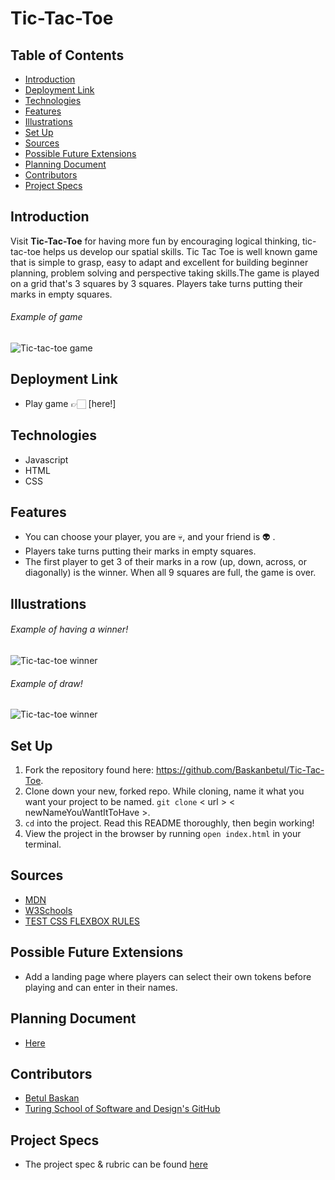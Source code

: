# Tic-Tac-Toe

## Table of Contents

  - [Introduction](#introduction)
  - [Deployment Link](#deployment-link)
  - [Technologies](#technologies)
  - [Features](#features)
  - [Illustrations](#illustrations)
  - [Set Up](#set-up)
  - [Sources](#sources)
  - [Possible Future Extensions](#possible-future-extensions)
  - [Planning Document](#planning-document)
  - [Contributors](#contributors)
  - [Project Specs](#project-specs)

## Introduction

Visit **Tic-Tac-Toe**  for having more fun by encouraging logical thinking, tic-tac-toe helps us develop our spatial skills. Tic Tac Toe is well known game that is simple to grasp, easy to adapt and excellent for building beginner planning, problem solving and perspective taking skills.The game is played on a grid that's 3 squares by 3 squares. Players take turns putting their marks in empty squares.

###### Example of game
![Tic-tac-toe game](https://media.giphy.com/media/3lYqt0BzTmFoAEbKrn/giphy.gif)

## Deployment Link
- Play game 👉🏻 [here!]

## Technologies
  - Javascript
  - HTML
  - CSS

## Features

  - You can choose your player, you are 💀, and your friend is 👽 .
  - Players take turns putting their marks in empty squares.
  - The first player to get 3 of their marks in a row (up, down, across, or diagonally) is the winner. When all 9 squares are full, the game is over.

## Illustrations
###### Example of having a winner!
![Tic-tac-toe winner](https://media.giphy.com/media/JsnQEB7OcezqgemBkF/giphy-downsized-large.gif)
###### Example of draw!
![Tic-tac-toe winner](https://media.giphy.com/media/dXlOMAnaeiXU19sLlS/giphy.gif)

## Set Up

1. Fork the repository found here: https://github.com/Baskanbetul/Tic-Tac-Toe.
2. Clone down your new, forked repo. While cloning, name it what you want your project to be named. `git clone` < url >  < newNameYouWantItToHave >.
3. `cd` into the project. Read this README thoroughly, then begin working!
4. View the project in the browser by running `open index.html` in your terminal.

## Sources
  - [MDN](https://developer.mozilla.org/en-US/)
  - [W3Schools](https://www.w3schools.com/)
  - [TEST CSS FLEXBOX RULES](https://flexbox.help/)

## Possible Future Extensions

- Add a landing page where players can select their own tokens before playing and can enter in their names.

## Planning Document
- [Here](https://docs.google.com/spreadsheets/d/1xlqeS08vUL0c4sTuNoA2aHa3f1VKqpZrza4W9X5bG2U/edit#gid=0)

## Contributors

  - [Betul Baskan](https://github.com/Baskanbetul)
  - [Turing School of Software and Design's GitHub](https://github.com/turingschool-examples)

## Project Specs

  - The project spec & rubric can be found [here](https://frontend.turing.edu/projects/module-1/tic-tac-toe-solo-v2.html)
